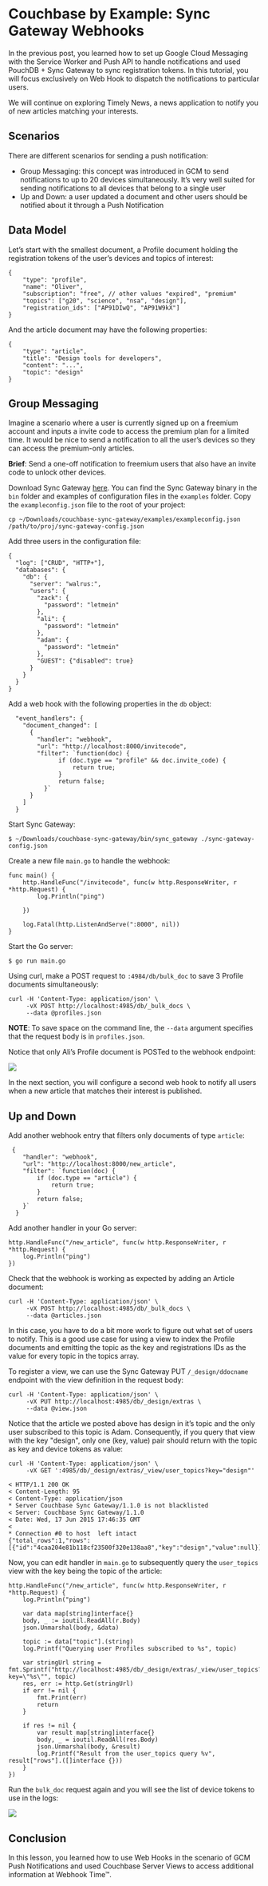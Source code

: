 # Couchbase by Example: Sync Gateway Webhooks

In the previous post, you learned how to set up Google Cloud Messaging with the Service Worker and Push API to handle notifications and used PouchDB + Sync Gateway to sync registration tokens. In this tutorial, you will focus exclusively on Web Hook to dispatch the notifications to particular users.

We will continue on exploring Timely News, a news application to  notify you of new articles matching your interests.

## Scenarios

There are different scenarios for sending a push notification:

- Group Messaging: this concept was introduced in GCM to send notifications to up to 20 devices simultaneously. It’s very well suited for sending notifications to all devices that belong to a single user
- Up and Down: a user updated a document and other users should be notified about it through a Push Notification

## Data Model

Let’s start with the smallest document, a Profile document holding the registration tokens of the user’s devices and topics of interest:

	{
	    "type": "profile",
	    "name": "Oliver",
	    "subscription": "free", // other values "expired", "premium"
	    "topics": ["g20", "science", "nsa", "design"],
	    "registration_ids": ["AP91DIwQ", "AP91W9kX"]
	}

And the article document may have the following properties:

	{
	    "type": "article",
	    "title": "Design tools for developers",
	    "content": "...",
	    "topic": "design"
	}

## Group Messaging

Imagine a scenario where a user is currently signed up on a freemium account and inputs a invite code to access the premium plan for a limited time. It would be nice to send a notification to all the user’s devices so they can access the premium-only articles.

**Brief**: Send a one-off notification to freemium users that also have an invite code to unlock other devices.

Download Sync Gateway [here][1]. You can find the Sync Gateway binary in the `bin` folder and examples of configuration files in the `examples` folder. Copy the `exampleconfig.json` file to the root of your project:

	cp ~/Downloads/couchbase-sync-gateway/examples/exampleconfig.json /path/to/proj/sync-gateway-config.json

Add three users in the configuration file:

	{
	  "log": ["CRUD", "HTTP+"],
	  "databases": {
	    "db": {
	      "server": "walrus:",
	      "users": {
	        "zack": {
	          "password": "letmein"
	        },
	        "ali": {
	          "password": "letmein"
	        },
	        "adam": {
	          "password": "letmein"
	        },
	        "GUEST": {"disabled": true}
	      }
	    }
	  }
	}

Add a web hook with the following properties in the `db` object:

	  "event_handlers": {
	    "document_changed": [
	      {
	        "handler": "webhook",
	        "url": "http://localhost:8000/invitecode",
	        "filter": `function(doc) {
	              if (doc.type == "profile" && doc.invite_code) {
	                  return true;
	              }
	              return false;
	          }`
	      }
	    ]
	  }

Start Sync Gateway:

	$ ~/Downloads/couchbase-sync-gateway/bin/sync_gateway ./sync-gateway-config.json

Create a new file `main.go` to handle the webhook:

	func main() {
		http.HandleFunc("/invitecode", func(w http.ResponseWriter, r *http.Request) {
			log.Println("ping")
	
		})
	
		log.Fatal(http.ListenAndServe(":8000", nil))
	}
  
Start the Go server:

	$ go run main.go

Using curl, make a POST request to `:4984/db/bulk_doc` to save 3 Profile documents simultaneously:

	curl -H 'Content-Type: application/json' \
	     -vX POST http://localhost:4985/db/_bulk_docs \
	     --data @profiles.json

**NOTE**: To save space on the command line, the `--data` argument specifies that the request body is in `profiles.json`.

Notice that only Ali’s Profile document is POSTed to the webhook endpoint:

![][image-1]

In the next section, you will configure a second web hook to notify all users when a new article that matches their interest is published.

## Up and Down

Add another webhook entry that filters only documents of type `article`:

	 {
	    "handler": "webhook",
	    "url": "http://localhost:8000/new_article",
	    "filter": `function(doc) {
	        if (doc.type == "article") {
	            return true;
	        }
	        return false;
	    }`
	  }

Add another handler in your Go server:

	http.HandleFunc("/new_article", func(w http.ResponseWriter, r *http.Request) {
		log.Println("ping")
	})

Check that the webhook is working as expected by adding an Article document:

	curl -H 'Content-Type: application/json' \
	     -vX POST http://localhost:4985/db/_bulk_docs \
	     --data @articles.json

In this case, you have to do a bit more work to figure out what set of users to notify. This is a good use case for using a view to index the Profile documents and emitting the topic as the key and registrations IDs as the value for every topic in the topics array.

To register a view, we can use the Sync Gateway PUT `/_design/ddocname` endpoint with the view definition in the request body:

	curl -H 'Content-Type: application/json' \
	     -vX PUT http://localhost:4985/db/_design/extras \
	     --data @view.json

Notice that the article we posted above has design in it’s topic and the only user subscribed to this topic is Adam. Consequently, if you query that view with the key "design", only one (key, value) pair should return with the topic as key and device tokens as value:

	curl -H 'Content-Type: application/json' \
	     -vX GET ':4985/db/_design/extras/_view/user_topics?key="design"'
	
	< HTTP/1.1 200 OK
	< Content-Length: 95
	< Content-Type: application/json
	* Server Couchbase Sync Gateway/1.1.0 is not blacklisted
	< Server: Couchbase Sync Gateway/1.1.0
	< Date: Wed, 17 Jun 2015 17:46:35 GMT
	<
	* Connection #0 to host  left intact
	{"total_rows":1,"rows":[{"id":"4caa204e81b118cf23500f320e138aa8","key":"design","value":null}]}

Now, you can edit handler in `main.go` to subsequently query the `user_topics` view with the key being the topic of the article:

	http.HandleFunc("/new_article", func(w http.ResponseWriter, r *http.Request) {
		log.Println("ping")
	
		var data map[string]interface{}
		body, _ := ioutil.ReadAll(r.Body)
		json.Unmarshal(body, &data)
	
		topic := data["topic"].(string)
		log.Printf("Querying user Profiles subscribed to %s", topic)
	
		var stringUrl string = fmt.Sprintf("http://localhost:4985/db/_design/extras/_view/user_topics?key=\"%s\"", topic)
		res, err := http.Get(stringUrl)
		if err != nil {
			fmt.Print(err)
			return
		}
	
		if res != nil {
			var result map[string]interface{}
			body, _ = ioutil.ReadAll(res.Body)
			json.Unmarshal(body, &result)
			log.Printf("Result from the user_topics query %v", result["rows"].([]interface {}))
		}
	})

Run the `bulk_doc` request again and you will see the list of device tokens to use in the logs:

![][image-2]

## Conclusion

In this lesson, you learned how to use Web Hooks in the scenario of GCM Push Notifications and used Couchbase Server Views to access additional information at Webhook Time™.




[1]:	http://packages.couchbase.com/builds/mobile/sync_gateway/1.1.0/1.1.0-16/couchbase-sync-gateway-community_1.1.0-16_x86_64.tar.gz

[image-1]:	http://i.gyazo.com/7ec3dd332f2d029af364590a4c2e3e63.gif
[image-2]:	http://i.gyazo.com/b8c8731e0cbdb5b11e8c35710fe3a092.gif